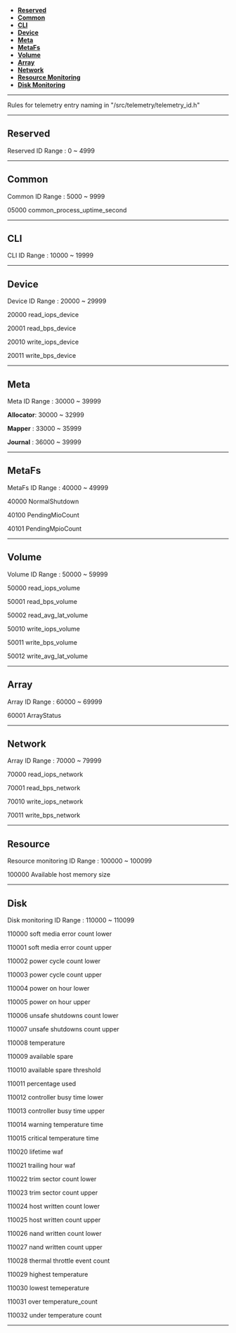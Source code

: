 - [**Reserved**](#reserved)
- [**Common**](#common)
- [**CLI**](#cli)
- [**Device**](#device)
- [**Meta**](#meta)
- [**MetaFs**](#metafs)
- [**Volume**](#volume)
- [**Array**](#array)
- [**Network**](#network)
- [**Resource Monitoring**](#resource)
- [**Disk Monitoring**](#disk)

---
Rules for telemetry entry naming in "/src/telemetry/telemetry_id.h"

---
## **Reserved**
Reserved ID Range : 0 ~ 4999

---
## **Common**
Common ID Range : 5000 ~ 9999

05000 common_process_uptime_second

---
## **CLI**
CLI ID Range : 10000 ~ 19999

---

## **Device**
Device ID Range : 20000 ~ 29999

20000 read_iops_device

20001 read_bps_device

20010 write_iops_device

20011 write_bps_device

---

## **Meta**
Meta ID Range : 30000 ~ 39999

**Allocator**: 30000 ~ 32999

**Mapper**   : 33000 ~ 35999

**Journal**  : 36000 ~ 39999

---

## **MetaFs**
MetaFs ID Range : 40000 ~ 49999

40000 NormalShutdown

40100 PendingMioCount

40101 PendingMpioCount

---

## **Volume**
Volume ID Range : 50000 ~ 59999

50000 read_iops_volume

50001 read_bps_volume

50002 read_avg_lat_volume

50010 write_iops_volume

50011 write_bps_volume

50012 write_avg_lat_volume

---

## **Array**
Array ID Range : 60000 ~ 69999

60001 ArrayStatus

---

## **Network**
Array ID Range : 70000 ~ 79999

70000 read_iops_network

70001 read_bps_network

70010 write_iops_network

70011 write_bps_network

---

## **Resource**
Resource monitoring ID Range : 100000 ~ 100099

100000 Available host memory size

---

## **Disk**
Disk monitoring ID Range : 110000 ~ 110099

110000 soft media error count lower

110001 soft media error count upper

110002 power cycle count lower

110003 power cycle count upper

110004 power on hour lower

110005 power on hour upper

110006 unsafe shutdowns count lower

110007 unsafe shutdowns count upper

110008 temperature

110009 available spare

110010 available spare threshold

110011 percentage used

110012 controller busy time lower

110013 controller busy time upper

110014 warning temperature time

110015 critical temperature time

110020 lifetime waf

110021 trailing hour waf

110022 trim sector count lower

110023 trim sector count upper

110024 host written count lower

110025 host written count upper

110026 nand written count lower

110027 nand written count upper

110028 thermal throttle event count

110029 highest temperature

110030 lowest temeperature

110031 over temperature_count

110032 under temperature count

---
